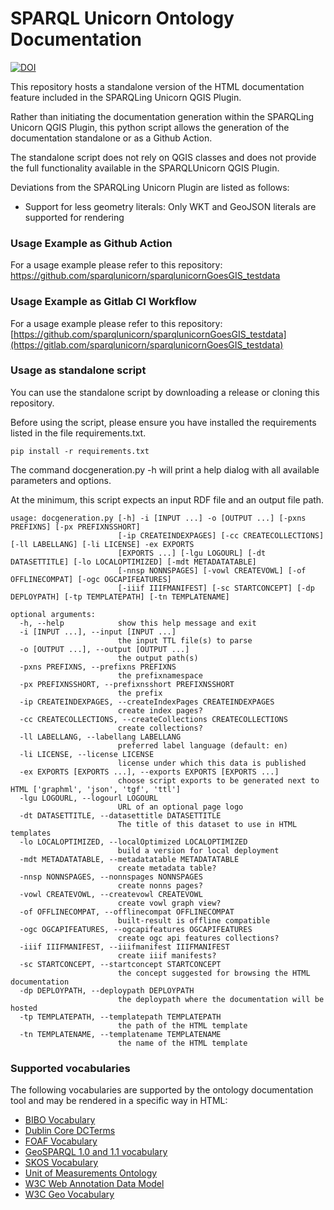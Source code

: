 # SPARQL Unicorn Ontology Documentation

[![DOI](https://zenodo.org/badge/DOI/10.5281/zenodo.8190763.svg)](https://doi.org/10.5281/zenodo.8190763)

This repository hosts a standalone version of the HTML documentation feature included in the SPARQLing Unicorn QGIS Plugin.

Rather than initiating the documentation generation within the SPARQLing Unicorn QGIS Plugin, this python script allows the generation of the documentation standalone or as a Github Action.

The standalone script does not rely on QGIS classes and does not provide the full functionality available in the SPARQLUnicorn QGIS Plugin.

Deviations from the SPARQLing Unicorn Plugin are listed as follows:

* Support for less geometry literals: Only WKT and GeoJSON literals are supported for rendering

### Usage Example as Github Action

For a usage example please refer to this repository:
https://github.com/sparqlunicorn/sparqlunicornGoesGIS_testdata

### Usage Example as Gitlab CI Workflow

For a usage example please refer to this repository:
[https://github.com/sparqlunicorn/sparqlunicornGoesGIS_testdata](https://gitlab.com/sparqlunicorn/sparqlunicornGoesGIS_testdata)

### Usage as standalone script

You can use the standalone script by downloading a release or cloning this repository.

Before using the script, please ensure you have installed the requirements listed in the file requirements.txt.

```
pip install -r requirements.txt
```

The command docgeneration.py -h will print a help dialog with all available parameters and options.

At the minimum, this script expects an input RDF file and an output file path.

```
usage: docgeneration.py [-h] -i [INPUT ...] -o [OUTPUT ...] [-pxns PREFIXNS] [-px PREFIXNSSHORT]
                        [-ip CREATEINDEXPAGES] [-cc CREATECOLLECTIONS] [-ll LABELLANG] [-li LICENSE] -ex EXPORTS
                        [EXPORTS ...] [-lgu LOGOURL] [-dt DATASETTITLE] [-lo LOCALOPTIMIZED] [-mdt METADATATABLE]
                        [-nnsp NONNSPAGES] [-vowl CREATEVOWL] [-of OFFLINECOMPAT] [-ogc OGCAPIFEATURES]
                        [-iiif IIIFMANIFEST] [-sc STARTCONCEPT] [-dp DEPLOYPATH] [-tp TEMPLATEPATH] [-tn TEMPLATENAME]

optional arguments:
  -h, --help            show this help message and exit
  -i [INPUT ...], --input [INPUT ...]
                        the input TTL file(s) to parse
  -o [OUTPUT ...], --output [OUTPUT ...]
                        the output path(s)
  -pxns PREFIXNS, --prefixns PREFIXNS
                        the prefixnamespace
  -px PREFIXNSSHORT, --prefixnsshort PREFIXNSSHORT
                        the prefix
  -ip CREATEINDEXPAGES, --createIndexPages CREATEINDEXPAGES
                        create index pages?
  -cc CREATECOLLECTIONS, --createCollections CREATECOLLECTIONS
                        create collections?
  -ll LABELLANG, --labellang LABELLANG
                        preferred label language (default: en)
  -li LICENSE, --license LICENSE
                        license under which this data is published
  -ex EXPORTS [EXPORTS ...], --exports EXPORTS [EXPORTS ...]
                        choose script exports to be generated next to HTML ['graphml', 'json', 'tgf', 'ttl']
  -lgu LOGOURL, --logourl LOGOURL
                        URL of an optional page logo
  -dt DATASETTITLE, --datasettitle DATASETTITLE
                        The title of this dataset to use in HTML templates
  -lo LOCALOPTIMIZED, --localOptimized LOCALOPTIMIZED
                        build a version for local deployment
  -mdt METADATATABLE, --metadatatable METADATATABLE
                        create metadata table?
  -nnsp NONNSPAGES, --nonnspages NONNSPAGES
                        create nonns pages?
  -vowl CREATEVOWL, --createvowl CREATEVOWL
                        create vowl graph view?
  -of OFFLINECOMPAT, --offlinecompat OFFLINECOMPAT
                        built-result is offline compatible
  -ogc OGCAPIFEATURES, --ogcapifeatures OGCAPIFEATURES
                        create ogc api features collections?
  -iiif IIIFMANIFEST, --iiifmanifest IIIFMANIFEST
                        create iiif manifests?
  -sc STARTCONCEPT, --startconcept STARTCONCEPT
                        the concept suggested for browsing the HTML documentation
  -dp DEPLOYPATH, --deploypath DEPLOYPATH
                        the deploypath where the documentation will be hosted
  -tp TEMPLATEPATH, --templatepath TEMPLATEPATH
                        the path of the HTML template
  -tn TEMPLATENAME, --templatename TEMPLATENAME
                        the name of the HTML template
```

### Supported vocabularies

The following vocabularies are supported by the ontology documentation tool and may be rendered in a specific way in HTML:
 
* [BIBO Vocabulary](http://purl.org/ontology/bibo/)
* [Dublin Core DCTerms](https://www.dublincore.org/specifications/dublin-core/dcmi-terms/)
* [FOAF Vocabulary](http://xmlns.com/foaf/0.1/)
* [GeoSPARQL 1.0 and 1.1 vocabulary](https://github.com/opengeospatial/ogc-geosparql)
* [SKOS Vocabulary](https://www.w3.org/TR/swbp-skos-core-spec/)
* [Unit of Measurements Ontology](https://github.com/HajoRijgersberg/OM)
* [W3C Web Annotation Data Model](https://www.w3.org/TR/annotation-model/)
* [W3C Geo Vocabulary](https://www.w3.org/2003/01/geo/)
